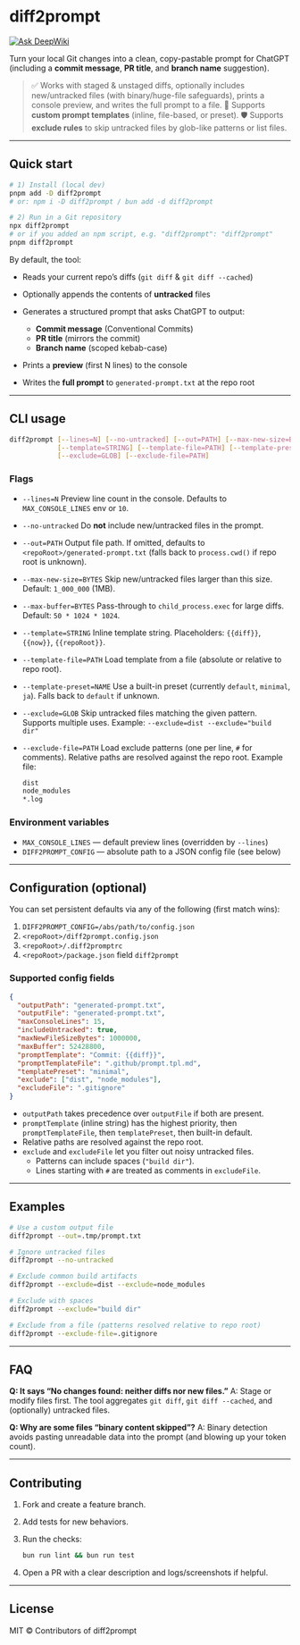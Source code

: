 # diff2prompt

[![Ask DeepWiki](https://deepwiki.com/badge.svg)](https://deepwiki.com/watanabe-1/diff2prompt)

Turn your local Git changes into a clean, copy-pastable prompt for ChatGPT (including a **commit message**, **PR title**, and **branch name** suggestion).

> ✅ Works with staged & unstaged diffs, optionally includes new/untracked files (with binary/huge-file safeguards), prints a console preview, and writes the full prompt to a file.
> 🎨 Supports **custom prompt templates** (inline, file-based, or preset).
> 🛡 Supports **exclude rules** to skip untracked files by glob-like patterns or list files.

---

## Quick start

```bash
# 1) Install (local dev)
pnpm add -D diff2prompt
# or: npm i -D diff2prompt / bun add -d diff2prompt

# 2) Run in a Git repository
npx diff2prompt
# or if you added an npm script, e.g. "diff2prompt": "diff2prompt"
pnpm diff2prompt
```

By default, the tool:

- Reads your current repo’s diffs (`git diff` & `git diff --cached`)
- Optionally appends the contents of **untracked** files
- Generates a structured prompt that asks ChatGPT to output:
  - **Commit message** (Conventional Commits)
  - **PR title** (mirrors the commit)
  - **Branch name** (scoped kebab-case)

- Prints a **preview** (first N lines) to the console
- Writes the **full prompt** to `generated-prompt.txt` at the repo root

---

## CLI usage

```bash
diff2prompt [--lines=N] [--no-untracked] [--out=PATH] [--max-new-size=BYTES] [--max-buffer=BYTES] \
            [--template=STRING] [--template-file=PATH] [--template-preset=NAME] \
            [--exclude=GLOB] [--exclude-file=PATH]
```

### Flags

- `--lines=N`
  Preview line count in the console. Defaults to `MAX_CONSOLE_LINES` env or `10`.

- `--no-untracked`
  Do **not** include new/untracked files in the prompt.

- `--out=PATH`
  Output file path. If omitted, defaults to `<repoRoot>/generated-prompt.txt`
  (falls back to `process.cwd()` if repo root is unknown).

- `--max-new-size=BYTES`
  Skip new/untracked files larger than this size. Default: `1_000_000` (1MB).

- `--max-buffer=BYTES`
  Pass-through to `child_process.exec` for large diffs. Default: `50 * 1024 * 1024`.

- `--template=STRING`
  Inline template string. Placeholders: `{{diff}}`, `{{now}}`, `{{repoRoot}}`.

- `--template-file=PATH`
  Load template from a file (absolute or relative to repo root).

- `--template-preset=NAME`
  Use a built-in preset (currently `default`, `minimal`, `ja`). Falls back to `default` if unknown.

- `--exclude=GLOB`
  Skip untracked files matching the given pattern. Supports multiple uses.
  Example: `--exclude=dist --exclude="build dir"`

- `--exclude-file=PATH`
  Load exclude patterns (one per line, `#` for comments). Relative paths are resolved against the repo root.
  Example file:

  ```txt
  dist
  node_modules
  *.log
  ```

### Environment variables

- `MAX_CONSOLE_LINES` — default preview lines (overridden by `--lines`)
- `DIFF2PROMPT_CONFIG` — absolute path to a JSON config file (see below)

---

## Configuration (optional)

You can set persistent defaults via any of the following (first match wins):

1. `DIFF2PROMPT_CONFIG=/abs/path/to/config.json`
2. `<repoRoot>/diff2prompt.config.json`
3. `<repoRoot>/.diff2promptrc`
4. `<repoRoot>/package.json` field `diff2prompt`

### Supported config fields

```json
{
  "outputPath": "generated-prompt.txt",
  "outputFile": "generated-prompt.txt",
  "maxConsoleLines": 15,
  "includeUntracked": true,
  "maxNewFileSizeBytes": 1000000,
  "maxBuffer": 52428800,
  "promptTemplate": "Commit: {{diff}}",
  "promptTemplateFile": ".github/prompt.tpl.md",
  "templatePreset": "minimal",
  "exclude": ["dist", "node_modules"],
  "excludeFile": ".gitignore"
}
```

- `outputPath` takes precedence over `outputFile` if both are present.
- `promptTemplate` (inline string) has the highest priority, then `promptTemplateFile`, then `templatePreset`, then built-in default.
- Relative paths are resolved against the repo root.
- `exclude` and `excludeFile` let you filter out noisy untracked files.
  - Patterns can include spaces (`"build dir"`).
  - Lines starting with `#` are treated as comments in `excludeFile`.

---

## Examples

```bash
# Use a custom output file
diff2prompt --out=.tmp/prompt.txt

# Ignore untracked files
diff2prompt --no-untracked

# Exclude common build artifacts
diff2prompt --exclude=dist --exclude=node_modules

# Exclude with spaces
diff2prompt --exclude="build dir"

# Exclude from a file (patterns resolved relative to repo root)
diff2prompt --exclude-file=.gitignore
```

---

## FAQ

**Q: It says “No changes found: neither diffs nor new files.”**
A: Stage or modify files first. The tool aggregates `git diff`, `git diff --cached`, and (optionally) untracked files.

**Q: Why are some files “binary content skipped”?**
A: Binary detection avoids pasting unreadable data into the prompt (and blowing up your token count).

---

## Contributing

1. Fork and create a feature branch.

2. Add tests for new behaviors.

3. Run the checks:

   ```bash
   bun run lint && bun run test
   ```

4. Open a PR with a clear description and logs/screenshots if helpful.

---

## License

MIT © Contributors of diff2prompt
